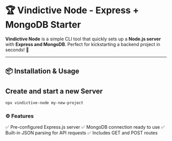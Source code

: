 # 🏆 Vindictive Node - Express + MongoDB Starter

**Vindictive Node** is a simple CLI tool that quickly sets up a **Node.js server** with **Express and MongoDB**. Perfect for kickstarting a backend project in seconds! 🚀  

---

## 📦 Installation & Usage

## Create and start a new Server
```sh 
npx vindictive-node my-new-project
```

### ⚙ Features
✅ Pre-configured Express.js server
✅ MongoDB connection ready to use
✅ Built-in JSON parsing for API requests
✅ Includes GET and POST routes